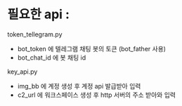 # 필요한 api :

token_tellegram.py
- bot_token 에 텔레그램 채팅 봇의 토큰 (bot_father 사용)
- bot_chat_id 에 봇 채팅 id

key_api.py
- img_bb 에 계정 생성 후 계정 api 발급받아 입력
- c2_url 에 워크스페이스 생성 후 http 서버의 주소 받아와 입력